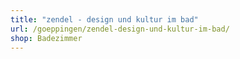 ```yaml
---
title: "zendel - design und kultur im bad"
url: /goeppingen/zendel-design-und-kultur-im-bad/
shop: Badezimmer
---
```

